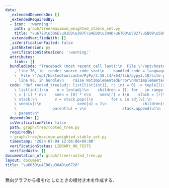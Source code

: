 ```yaml
---
data:
  _extendedDependsOn: []
  _extendedRequiredBy:
  - icon: ':warning:'
    path: graph/tree/maximum_weighted_stable_set.py
    title: "\u6728\u306E\u91CD\u307F\u4ED8\u304D\u6700\u5927\u5B89\u5B9A\u96C6\u5408"
  _extendedVerifiedWith: []
  _isVerificationFailed: false
  _pathExtension: py
  _verificationStatusIcon: ':warning:'
  attributes:
    links: []
  bundledCode: "Traceback (most recent call last):\n  File \"/opt/hostedtoolcache/PyPy/3.10.14/x64/lib/pypy3.10/site-packages/onlinejudge_verify/documentation/build.py\"\
    , line 76, in _render_source_code_stat\n    bundled_code = language.bundle(\n\
    \  File \"/opt/hostedtoolcache/PyPy/3.10.14/x64/lib/pypy3.10/site-packages/onlinejudge_verify/languages/python.py\"\
    , line 96, in bundle\n    raise NotImplementedError\nNotImplementedError\n"
  code: "def rooted_tree(adj: list[list[int]], r: int = 0) -> tuple[list[list[int]],\
    \ list[int]]:\n    n = len(adj)\n    children = [[] for _ in range(n)]\n    parent\
    \ = [-1] * n\n    seen = [0] * n\n    seen[r] = 1\n    stack = [r]\n    while\
    \ stack:\n        v = stack.pop()\n        for u in adj[v]:\n            if not\
    \ seen[u]:\n                seen[u] = 1\n                children[v].append(u)\n\
    \                parent[u] = v\n                stack.append(u)\n    return children,\
    \ parent\n"
  dependsOn: []
  isVerificationFile: false
  path: graph/tree/rooted_tree.py
  requiredBy:
  - graph/tree/maximum_weighted_stable_set.py
  timestamp: '2024-07-04 12:06:06+09:00'
  verificationStatus: LIBRARY_NO_TESTS
  verifiedWith: []
documentation_of: graph/tree/rooted_tree.py
layout: document
title: "\u6839\u4ED8\u304D\u6728"
---
```


無向グラフから根を$r$としたときの根付き木を作成する．